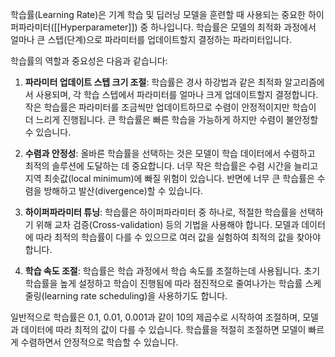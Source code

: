 학습률(Learning Rate)은 기계 학습 및 딥러닝 모델을 훈련할 때 사용되는 중요한 하이퍼파라미터([[Hyperparameter]]) 중 하나입니다. 학습률은 모델의 최적화 과정에서 얼마나 큰 스텝(단계)으로 파라미터를 업데이트할지 결정하는 파라미터입니다.

학습률의 역할과 중요성은 다음과 같습니다:

1. **파라미터 업데이트 스텝 크기 조절**: 학습률은 경사 하강법과 같은 최적화 알고리즘에서 사용되며, 각 학습 스텝에서 파라미터를 얼마나 크게 업데이트할지 결정합니다. 작은 학습률은 파라미터를 조금씩만 업데이트하므로 수렴이 안정적이지만 학습이 더 느리게 진행됩니다. 큰 학습률은 빠른 학습을 가능하게 하지만 수렴이 불안정할 수 있습니다.
    
2. **수렴과 안정성**: 올바른 학습률을 선택하는 것은 모델이 학습 데이터에서 수렴하고 최적의 솔루션에 도달하는 데 중요합니다. 너무 작은 학습률은 수렴 시간을 늘리고 지역 최솟값(local minimum)에 빠질 위험이 있습니다. 반면에 너무 큰 학습률은 수렴을 방해하고 발산(divergence)할 수 있습니다.
    
3. **하이퍼파라미터 튜닝**: 학습률은 하이퍼파라미터 중 하나로, 적절한 학습률을 선택하기 위해 교차 검증(Cross-validation) 등의 기법을 사용해야 합니다. 모델과 데이터에 따라 최적의 학습률이 다를 수 있으므로 여러 값을 실험하여 최적의 값을 찾아야 합니다.
    
4. **학습 속도 조절**: 학습률은 학습 과정에서 학습 속도를 조절하는데 사용됩니다. 초기 학습률을 높게 설정하고 학습이 진행됨에 따라 점진적으로 줄여나가는 학습률 스케줄링(learning rate scheduling)을 사용하기도 합니다.
    

일반적으로 학습률은 0.1, 0.01, 0.001과 같이 10의 제곱수로 시작하여 조절하며, 모델과 데이터에 따라 최적의 값이 다를 수 있습니다. 학습률을 적절히 조절하면 모델이 빠르게 수렴하면서 안정적으로 학습할 수 있습니다.